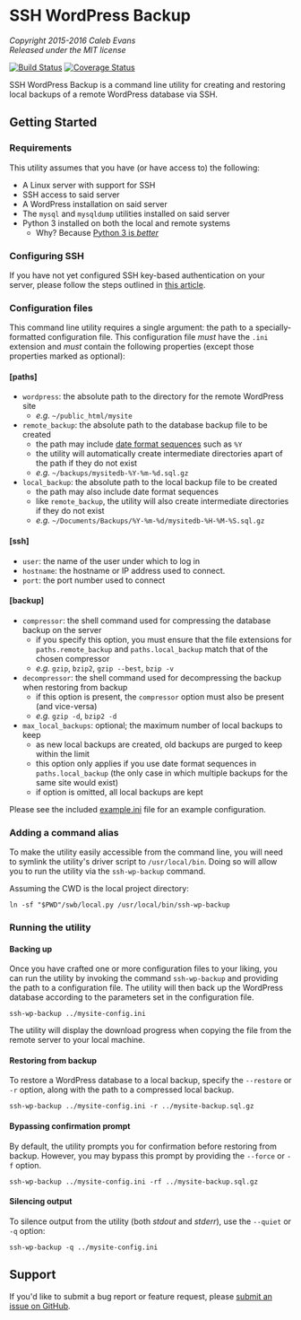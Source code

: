 # SSH WordPress Backup

*Copyright 2015-2016 Caleb Evans*  
*Released under the MIT license*

[![Build Status](https://travis-ci.org/caleb531/ssh-wp-backup.svg?branch=master)](https://travis-ci.org/caleb531/ssh-wp-backup)
[![Coverage Status](https://coveralls.io/repos/caleb531/ssh-wp-backup/badge.svg?branch=master)](https://coveralls.io/r/caleb531/ssh-wp-backup?branch=master)

SSH WordPress Backup is a command line utility for creating and restoring local
backups of a remote WordPress database via SSH.

## Getting Started

### Requirements

This utility assumes that you have (or have access to) the following:

- A Linux server with support for SSH
- SSH access to said server
- A WordPress installation on said server
- The `mysql` and `mysqldump` utilities installed on said server
- Python 3 installed on both the local and remote systems
	- Why? Because [Python 3 is *better*](https://docs.python.org/3/whatsnew/3.0.html)

### Configuring SSH

If you have not yet configured SSH key-based authentication on your server,
please follow the steps outlined in [this
article](http://www.thegeekstuff.com/2008/11/3-steps-to-perform-ssh-login-without-password-using-ssh-keygen-ssh-copy-id/).

### Configuration files

This command line utility requires a single argument: the path to a
specially-formatted configuration file. This configuration file *must* have the
`.ini` extension and *must* contain the following properties (except those
properties marked as optional):

#### [paths]

- `wordpress`: the absolute path to the directory for the remote WordPress site
	- *e.g.* `~/public_html/mysite`
- `remote_backup`: the absolute path to the database backup file to be created
	- the path may include [date format sequences](http://strftime.org/)
		such as `%Y`
	- the utility will automatically create intermediate directories apart of
		the path if they do not exist
	- *e.g.* `~/backups/mysitedb-%Y-%m-%d.sql.gz`
- `local_backup`: the absolute path to the local backup file to be created
	- the path may also include date format sequences
	- like `remote_backup`, the utility will also create intermediate
		directories if they do not exist
	- *e.g.* `~/Documents/Backups/%Y-%m-%d/mysitedb-%H-%M-%S.sql.gz`

#### [ssh]

- `user`: the name of the user under which to log in
- `hostname`: the hostname or IP address used to connect.
- `port`: the port number used to connect

#### [backup]

- `compressor`: the shell command used for compressing the
	database backup on the server
	- if you specify this option, you must ensure that the file extensions for
		`paths.remote_backup` and `paths.local_backup` match that of the chosen
		compressor
	- *e.g.* `gzip`, `bzip2`, `gzip --best`, `bzip -v`
- `decompressor`: the shell command used for decompressing the backup
	when restoring from backup
	- if this option is present, the `compressor` option must also be present
		(and vice-versa)
	- *e.g.* `gzip -d`, `bzip2 -d`
- `max_local_backups`: optional; the maximum number of local backups to keep
	- as new local backups are created, old backups are purged to keep within
		the limit
	- this option only applies if you use date format sequences in
		`paths.local_backup` (the only case in which multiple backups for the
			same site would exist)
	- if option is omitted, all local backups are kept

Please see the included [example.ini](swb/config/example.ini) file for an
example configuration.

### Adding a command alias

To make the utility easily accessible from the command line, you will need to
symlink the utility's driver script to `/usr/local/bin`. Doing so will allow you
to run the utility via the `ssh-wp-backup` command.

Assuming the CWD is the local project directory:

```
ln -sf "$PWD"/swb/local.py /usr/local/bin/ssh-wp-backup
```

### Running the utility

#### Backing up

Once you have crafted one or more configuration files to your liking, you can
run the utility by invoking the command `ssh-wp-backup` and providing the path
to a configuration file. The utility will then back up the WordPress database
according to the parameters set in the configuration file.

```
ssh-wp-backup ../mysite-config.ini
```

The utility will display the download progress when copying the file from the
remote server to your local machine.

#### Restoring from backup

To restore a WordPress database to a local backup, specify the `--restore` or
`-r` option, along with the path to a compressed local backup.

```
ssh-wp-backup ../mysite-config.ini -r ../mysite-backup.sql.gz
```

#### Bypassing confirmation prompt

By default, the utility prompts you for confirmation before restoring from
backup. However, you may bypass this prompt by providing the `--force` or `-f`
option.

```
ssh-wp-backup ../mysite-config.ini -rf ../mysite-backup.sql.gz
```

#### Silencing output

To silence output from the utility (both *stdout* and *stderr*), use the
`--quiet` or `-q` option:

```
ssh-wp-backup -q ../mysite-config.ini
```

## Support

If you'd like to submit a bug report or feature request, please [submit an
issue on GitHub](https://github.com/caleb531/ssh-wp-backup/issues).
